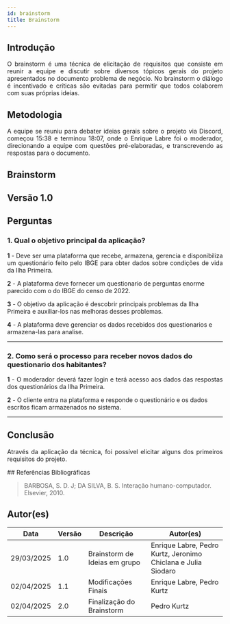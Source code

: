 ```yaml
---
id: brainstorm
title: Brainstorm
---
```

 
## Introdução
<p align = "justify">
O brainstorm é uma técnica de elicitação de requisitos que consiste em reunir a equipe e discutir sobre diversos tópicos gerais do projeto apresentados no documento problema de negócio. No brainstorm o diálogo é incentivado e críticas são evitadas para permitir que todos colaborem com suas próprias ideias.
</p>
 
## Metodologia
<p align = "justify">
A equipe se reuniu para debater ideias gerais sobre o projeto via Discord, começou 15:38 e terminou 18:07, onde o Enrique Labre foi o moderador, direcionando a equipe com questões pré-elaboradas, e transcrevendo as respostas para o documento.
</p>
 
## Brainstorm
 
## Versão 1.0
 
## Perguntas
 
### 1. Qual o objetivo principal da aplicação?
 
<p align = "justify">
<b>1</b> - Deve ser uma plataforma que recebe, armazena, gerencia e disponibiliza um questionário feito pelo IBGE para obter dados sobre condições de vida da Ilha Primeira.
</p>
 
<b>2</b> - A plataforma deve fornecer um questionario de perguntas enorme parecido com o do IBGE do censo de 2022.
</p>
 
<b>3</b> - O objetivo da aplicação é descobrir principais problemas da Ilha Primeira e auxiliar-los nas melhoras desses problemas.
</p>
 
<b>4</b> - A plataforma deve gerenciar os dados recebidos dos questionarios e armazena-las para analise.
</p>
 
---
 
### 2. Como será o processo para receber novos dados do questionario dos habitantes?
 
<p align = "justify">
<b>1</b> - O moderador deverá fazer login e terá acesso aos dados das respostas dos questionários da Ilha Primeira.
</p>

<b>2</b> - O cliente entra na plataforma e responde o questionário e os dados escritos ficam armazenados no sistema.
</p>
 
---
 
## Conclusão
<p align = "justify">
Através da aplicação da técnica, foi possível elicitar alguns dos primeiros requisitos do projeto.
</p>
## Referências Bibliográficas
 
> BARBOSA, S. D. J; DA SILVA, B. S. Interação humano-computador. Elsevier, 2010.
 
 
## Autor(es)
| Data | Versão | Descrição | Autor(es) |
| -- | -- | -- | -- |
| 29/03/2025 | 1.0 | Brainstorm de Ideias em grupo | Enrique Labre, Pedro Kurtz, Jeronimo Chiclana e Julia Siodaro |
| 02/04/2025 | 1.1 | Modificações Finais | Enrique Labre, Pedro Kurtz |
| 02/04/2025 | 2.0 | Finalização do Brainstorm | Pedro Kurtz |
